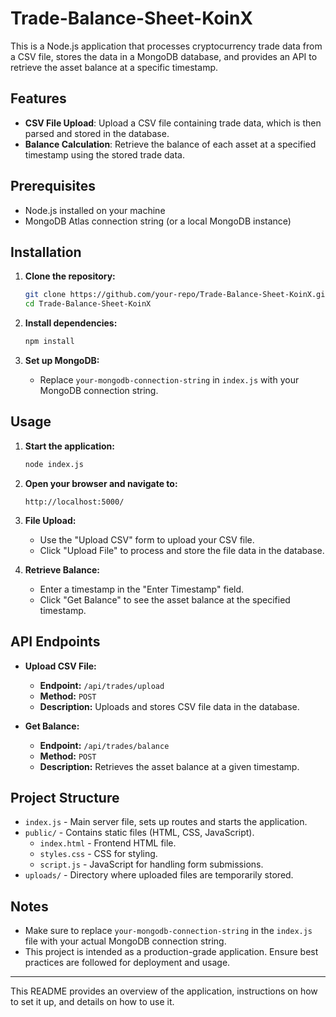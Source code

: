 # Trade-Balance-Sheet-KoinX

This is a Node.js application that processes cryptocurrency trade data from a CSV file, stores the data in a MongoDB database, and provides an API to retrieve the asset balance at a specific timestamp.

## Features

- **CSV File Upload**: Upload a CSV file containing trade data, which is then parsed and stored in the database.
- **Balance Calculation**: Retrieve the balance of each asset at a specified timestamp using the stored trade data.

## Prerequisites

- Node.js installed on your machine
- MongoDB Atlas connection string (or a local MongoDB instance)

## Installation

1. **Clone the repository:**

   ```bash
   git clone https://github.com/your-repo/Trade-Balance-Sheet-KoinX.git
   cd Trade-Balance-Sheet-KoinX
   ```

2. **Install dependencies:**

   ```bash
   npm install
   ```

3. **Set up MongoDB:**

   - Replace `your-mongodb-connection-string` in `index.js` with your MongoDB connection string.

## Usage

1. **Start the application:**

   ```bash
   node index.js
   ```

2. **Open your browser and navigate to:**

   ```
   http://localhost:5000/
   ```

3. **File Upload:**

   - Use the "Upload CSV" form to upload your CSV file.
   - Click "Upload File" to process and store the file data in the database.

4. **Retrieve Balance:**

   - Enter a timestamp in the "Enter Timestamp" field.
   - Click "Get Balance" to see the asset balance at the specified timestamp.

## API Endpoints

- **Upload CSV File:**

  - **Endpoint:** `/api/trades/upload`
  - **Method:** `POST`
  - **Description:** Uploads and stores CSV file data in the database.

- **Get Balance:**

  - **Endpoint:** `/api/trades/balance`
  - **Method:** `POST`
  - **Description:** Retrieves the asset balance at a given timestamp.

## Project Structure

- `index.js` - Main server file, sets up routes and starts the application.
- `public/` - Contains static files (HTML, CSS, JavaScript).
  - `index.html` - Frontend HTML file.
  - `styles.css` - CSS for styling.
  - `script.js` - JavaScript for handling form submissions.
- `uploads/` - Directory where uploaded files are temporarily stored.

## Notes

- Make sure to replace `your-mongodb-connection-string` in the `index.js` file with your actual MongoDB connection string.
- This project is intended as a production-grade application. Ensure best practices are followed for deployment and usage.


---

This README provides an overview of the application, instructions on how to set it up, and details on how to use it.
